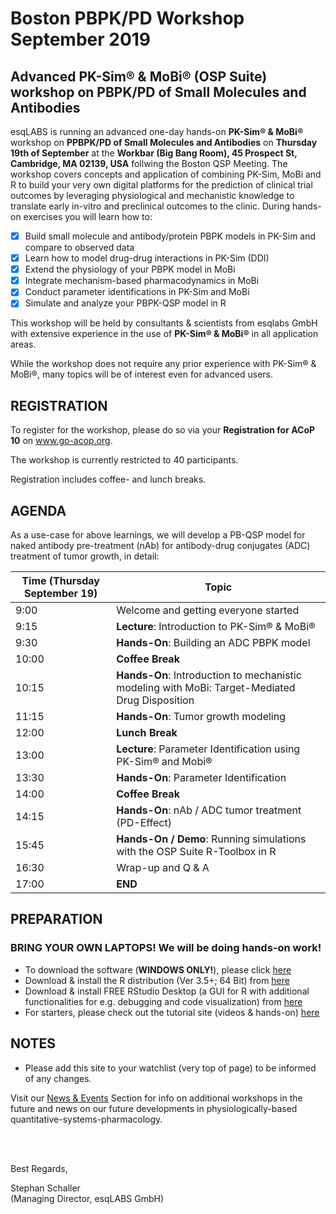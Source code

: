 # Boston PBPK/PD Workshop September 2019
## Advanced PK-Sim® &amp; MoBi® (OSP Suite) workshop on PBPK/PD of Small Molecules and Antibodies

esqLABS is running an advanced one-day hands-on **PK-Sim® & MoBi®** workshop on **PPBPK/PD of Small Molecules and Antibodies** on **Thursday 19th of September** at the **Workbar (Big Bang Room), 45 Prospect St, Cambridge, MA 02139, USA** follwing the Boston QSP Meeting. The workshop covers concepts and application of combining PK-Sim, MoBi and R to build your very own digital platforms for the prediction of clinical trial outcomes by leveraging physiological and mechanistic knowledge to translate early in-vitro and preclinical outcomes to the clinic. During hands-on exercises you will learn how to:

- [x] Build small molecule and antibody/protein PBPK models in PK-Sim and compare to observed data
- [x] Learn how to model drug-drug interactions in PK-Sim (DDI)
- [x] Extend the physiology of your PBPK model in MoBi
- [x] Integrate mechanism-based pharmacodynamics in MoBi
- [x] Conduct parameter identifications in PK-Sim and MoBi
- [x] Simulate and analyze your PBPK-QSP model in R

This workshop will be held by consultants & scientists from esqlabs GmbH with extensive experience in the use of **PK-Sim® & MoBi®** in all application areas. 

While the workshop does not require any prior experience with PK-Sim® & MoBi®, many topics will be of interest even for advanced users.

## REGISTRATION

To register for the workshop, please do so via your **Registration for ACoP 10** on www.go-acop.org.

The workshop is currently restricted to 40 participants.

Registration includes coffee- and lunch breaks.

## AGENDA

As a use-case for above learnings, we will develop a PB-QSP model for naked antibody pre-treatment (nAb) for antibody-drug conjugates (ADC) treatment of tumor growth, in detail:

| Time (Thursday September 19) | Topic |
| ------------- | ------------- |
| 9:00 | Welcome and getting everyone started |
| 9:15 | **Lecture**: Introduction to PK-Sim® & MoBi® |
| 9:30 | **Hands-On**: Building an ADC PBPK model |
| 10:00 | **Coffee Break** |
| 10:15 | **Hands-On**: Introduction to mechanistic modeling with MoBi: Target-Mediated Drug Disposition |
| 11:15 | **Hands-On**: Tumor growth modeling |
| 12:00 | **Lunch Break** |
| 13:00 | **Lecture**: Parameter Identification using PK-Sim® and Mobi® |
| 13:30 | **Hands-On**: Parameter Identification |
| 14:00 | **Coffee Break** |
| 14:15 | **Hands-On**: nAb / ADC tumor treatment (PD-Effect) |
| 15:45 | **Hands-On / Demo**: Running simulations with the OSP Suite R-Toolbox in R |
| 16:30 | Wrap-up and Q & A |
| 17:00 | **END** |

## PREPARATION

### **BRING YOUR OWN LAPTOPS! We will be doing hands-on work!**

- To download the software (**WINDOWS ONLY!**), please click [here]( http://setup.open-systems-pharmacology.org )
- Download & install the R distribution (Ver 3.5+; 64 Bit) from [here](https://cran.r-project.org/bin/windows/base/ )
- Download & install FREE RStudio Desktop (a GUI for R with additional functionalities for e.g. debugging and code visualization) from [here]( https://www.rstudio.com/products/rstudio/download/ )
- For starters, please check out the tutorial site (videos &amp; hands-on) [here](http://www.open-systems-pharmacology.org/#tutorials)

## NOTES

- Please add this site to your watchlist (very top of page) to be informed of any changes.

Visit our [News & Events](https://esqlabs.com/news-events) Section for info on additional workshops in the future and news on our future developments in physiologically-based quantitative-systems-pharmacology.

<br />
<br />

Best Regards,

Stephan Schaller <br />
(Managing Director, esqLABS GmbH)
